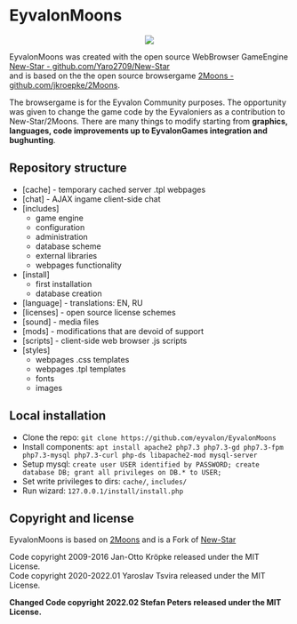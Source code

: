 # EyvalonMoons

<p align="center">
<img src="https://emoons.eyvalongames.de/img/eyvalonmoons.png">
</p>

EyvalonMoons was created with the open source WebBrowser GameEngine
[New-Star - github.com/Yaro2709/New-Star](https://github.com/Yaro2709/New-Star)</br>
and is based on the the open source browsergame
[2Moons - github.com/jkroepke/2Moons](https://github.com/jkroepke/2Moons). 

The browsergame is for the Eyvalon Community purposes. The opportunity was given to change the game code by the Eyvaloniers as a contribution to New-Star/2Moons.
There are many things to modify starting from **graphics, languages, code improvements up to EyvalonGames integration and bughunting**.

## Repository structure

- [cache] - temporary cached server .tpl webpages
- [chat] - AJAX ingame client-side chat
- [includes]
  - game engine
  - configuration
  - administration
  - database scheme
  - external libraries
  - webpages functionality
- [install]
  - first installation
  - database creation
- [language] - translations: EN, RU
- [licenses] - open source license schemes
- [sound] - media files
- [mods] - modifications that are devoid of support
- [scripts] - client-side web browser .js scripts
- [styles] 
  - webpages .css templates
  - webpages .tpl templates
  - fonts
  - images
 
## Local installation

- Clone the repo: `git clone https://github.com/eyvalon/EyvalonMoons`
- Install components: `apt install apache2 php7.3 php7.3-gd php7.3-fpm php7.3-mysql php7.3-curl php-ds libapache2-mod mysql-server`
- Setup mysql: `create user USER identified by PASSWORD; create database DB; grant all privileges on DB.* to USER;`
- Set write privileges to dirs: `cache/`, `includes/`
- Run wizard: `127.0.0.1/install/install.php`



## Copyright and license

EyvalonMoons is based on [2Moons](https://github.com/jkroepke/2Moons) and is a Fork of [New-Star](https://github.com/Yaro2709/New-Star)

Code copyright 2009-2016 Jan-Otto Kröpke released under the MIT License.</br>
Code copyright 2020-2022.01 Yaroslav Tsvira released under the MIT License.</br>

**Changed Code copyright 2022.02 Stefan Peters released under the MIT License.**
